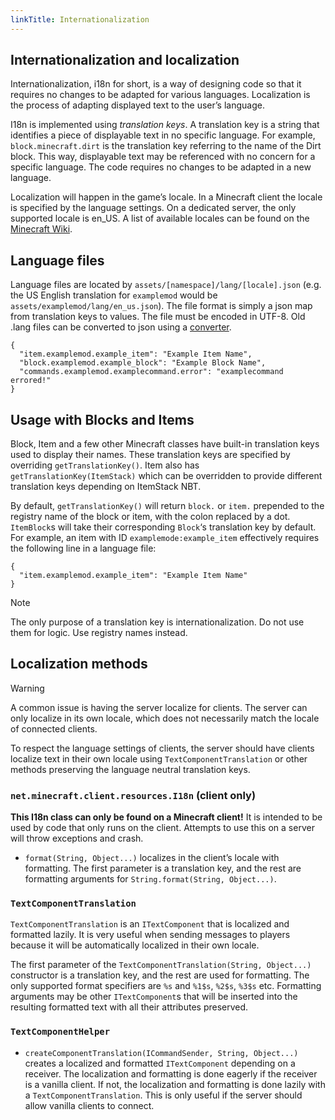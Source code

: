 ```yaml
---
linkTitle: Internationalization
---
```


<article class="docs-entry">
 <h1 id="internationalization-and-localization">Internationalization and localization<a class="headerlink" href="#internationalization-and-localization" title="Permanent link"> </a></h1>
<p>Internationalization, i18n for short, is a way of designing code so that it requires no changes to be adapted for various languages. Localization is the process of adapting displayed text to the user&rsquo;s language.</p>
<p>I18n is implemented using <em>translation keys</em>. A translation key is a string that identifies a piece of displayable text in no specific language. For example, <code>block.minecraft.dirt</code> is the translation key referring to the name of the Dirt block. This way, displayable text may be referenced with no concern for a specific language. The code requires no changes to be adapted in a new language.</p>
<p>Localization will happen in the game&rsquo;s locale. In a Minecraft client the locale is specified by the language settings. On a dedicated server, the only supported locale is en_US. A list of available locales can be found on the <a href="https://minecraft.gamepedia.com/Language#Available_languages">Minecraft Wiki</a>.</p>
<h2 id="language-files">Language files<a class="headerlink" href="#language-files" title="Permanent link"> </a></h2>
<p>Language files are located by <code>assets/[namespace]/lang/[locale].json</code> (e.g. the US English translation for <code>examplemod</code> would be <code>assets/examplemod/lang/en_us.json</code>). The file format is simply a json map from translation keys to values. The file must be encoded in UTF-8. Old .lang files can be converted to json using a <a href="https://tterrag.com/lang2json/">converter</a>.</p>
<pre class="highlight"><code class="language-json">{
  "item.examplemod.example_item": "Example Item Name",
  "block.examplemod.example_block": "Example Block Name",
  "commands.examplemod.examplecommand.error": "examplecommand errored!"
}</code></pre>

<h2 id="usage-with-blocks-and-items">Usage with Blocks and Items<a class="headerlink" href="#usage-with-blocks-and-items" title="Permanent link"> </a></h2>
<p>Block, Item and a few other Minecraft classes have built-in translation keys used to display their names. These translation keys are specified by overriding <code>getTranslationKey()</code>. Item also has <code>getTranslationKey(ItemStack)</code> which can be overridden to provide different translation keys depending on ItemStack NBT.</p>
<p>By default, <code>getTranslationKey()</code> will return <code>block.</code> or <code>item.</code> prepended to the registry name of the block or item, with the colon replaced by a dot. <code>ItemBlock</code>s will take their corresponding <code>Block</code>&lsquo;s translation key by default. For example, an item with ID <code>examplemode:example_item</code> effectively requires the following line in a language file:</p>
<pre class="highlight"><code class="language-json">{
  "item.examplemod.example_item": "Example Item Name"
}</code></pre>

<div class="admonition note">
<p class="admonition-title">Note</p>
<p>The only purpose of a translation key is internationalization. Do not use them for logic. Use registry names instead.</p>
</div>
<h2 id="localization-methods">Localization methods<a class="headerlink" href="#localization-methods" title="Permanent link"> </a></h2>
<div class="admonition warning">
<p class="admonition-title">Warning</p>
<p>A common issue is having the server localize for clients. The server can only localize in its own locale, which does not necessarily match the locale of connected clients.</p>
<p>To respect the language settings of clients, the server should have clients localize text in their own locale using <code>TextComponentTranslation</code> or other methods preserving the language neutral translation keys.</p>
</div>
<h3 id="netminecraftclientresourcesi18n-client-only"><code>net.minecraft.client.resources.I18n</code> (client only)<a class="headerlink" href="#netminecraftclientresourcesi18n-client-only" title="Permanent link"> </a></h3>
<p><strong>This I18n class can only be found on a Minecraft client!</strong> It is intended to be used by code that only runs on the client. Attempts to use this on a server will throw exceptions and crash.</p>
<ul>
<li><code>format(String, Object...)</code> localizes in the client&rsquo;s locale with formatting. The first parameter is a translation key, and the rest are formatting arguments for <code>String.format(String, Object...)</code>.</li>
</ul>
<h3 id="textcomponenttranslation"><code>TextComponentTranslation</code><a class="headerlink" href="#textcomponenttranslation" title="Permanent link"> </a></h3>
<p><code>TextComponentTranslation</code> is an <code>ITextComponent</code> that is localized and formatted lazily. It is very useful when sending messages to players because it will be automatically localized in their own locale.</p>
<p>The first parameter of the <code>TextComponentTranslation(String, Object...)</code> constructor is a translation key, and the rest are used for formatting. The only supported format specifiers are <code>%s</code> and <code>%1$s</code>, <code>%2$s</code>, <code>%3$s</code> etc. Formatting arguments may be other <code>ITextComponent</code>s that will be inserted into the resulting formatted text with all their attributes preserved.</p>
<h3 id="textcomponenthelper"><code>TextComponentHelper</code><a class="headerlink" href="#textcomponenthelper" title="Permanent link"> </a></h3>
<ul>
<li><code>createComponentTranslation(ICommandSender, String, Object...)</code> creates a localized and formatted <code>ITextComponent</code> depending on a receiver. The localization and formatting is done eagerly if the receiver is a vanilla client. If not, the localization and formatting is done lazily with a <code>TextComponentTranslation</code>. This is only useful if the server should allow vanilla clients to connect.</li>
</ul>
</article>